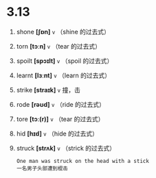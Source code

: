 # 3.13

1. shone **[ʃɒn]** `v` （shine 的过去式）

2. torn **[tɔːn]** `v` （tear 的过去式）

3. spoilt **[spɔɪlt]** `v` （spoil 的过去式）

4. learnt **[lɜːnt]** `v` （learn 的过去式）

5. strike **[straɪk]** `v` 撞，击

6. rode **[rəʊd]** `v` （ride 的过去式）

7. tore **[tɔː(r)]** `v` （tear 的过去式）

8. hid **[hɪd]** `v` （hide 的过去式）

9. struck **[strʌk]** `v` （strick 的过去式）
   ```
   One man was struck on the head with a stick
   一名男子头部遭到棍击
   ```
